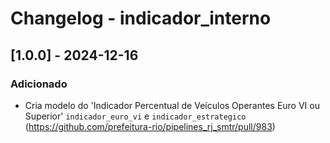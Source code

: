 # Changelog - indicador_interno

## [1.0.0] - 2024-12-16

### Adicionado
- Cria modelo do 'Indicador Percentual de Veículos Operantes Euro VI ou Superior' `indicador_euro_vi` e `indicador_estrategico` (https://github.com/prefeitura-rio/pipelines_rj_smtr/pull/983)